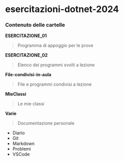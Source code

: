# esercitazioni-dotnet-2024

### Contenuto delle cartelle

**ESERCITAZIONE_01**

> Programma di appoggio per le prove

**ESERCITAZIONE_02**

> Elenco dei programmi svolti a lezione

**File-condivisi-in-aula**

> File e programmi condivisi a lezione 

**MieClassi**

> Le mie classi 

**Varie**

> Documentazione personale

- Diario 
- Git
- Markdown
- Problemi
- VSCode